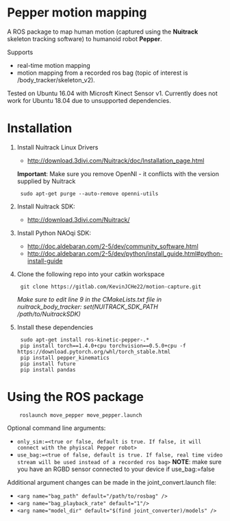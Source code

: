 # Pepper motion mapping
A ROS package to map human motion (captured using the **Nuitrack** skeleton tracking software) to humanoid robot **Pepper**.

Supports
- real-time motion mapping
- motion mapping from a recorded ros bag (topic of interest is /body_tracker/skeleton_v2). 

Tested on Ubuntu 16.04 with Microsft Kinect Sensor v1. 
Currently does not work for Ubuntu 18.04 due to unsupported dependencies. 

# Installation
1. Install Nuitrack Linux Drivers
	- http://download.3divi.com/Nuitrack/doc/Installation_page.html
	
    **Important**: Make sure you remove OpenNI - it conflicts with the version supplied by Nuitrack

        sudo apt-get purge --auto-remove openni-utils

2. Install Nuitrack SDK:
	- http://download.3divi.com/Nuitrack/

3. Install Python NAOqi SDK: 
	- http://doc.aldebaran.com/2-5/dev/community_software.html
	- http://doc.aldebaran.com/2-5/dev/python/install_guide.html#python-install-guide

4. Clone the following repo into your catkin workspace

		git clone https://gitlab.com/KevinJCHe22/motion-capture.git

	*Make sure to edit line 9 in the CMakeLists.txt file in nuitrack_body_tracker: set(NUITRACK_SDK_PATH /path/to/NuitrackSDK)*

5. Install these dependencies

        sudo apt-get install ros-kinetic-pepper-.*
        pip install torch==1.4.0+cpu torchvision==0.5.0+cpu -f https://download.pytorch.org/whl/torch_stable.html
        pip install pepper_kinematics
        pip install future
        pip install pandas

# Using the ROS package

        roslaunch move_pepper move_pepper.launch 

Optional command line arguments: 
- `only_sim:=<true or false, default is true. If false, it will connect with the phyiscal Pepper robot>`
- `use_bag:=<true of false, default is true. If false, real time video stream will be used instead of a recorded ros bag>`
**NOTE**: make sure you have an RGBD sensor connected to your device if use_bag:=false

Additional argument changes can be made in the joint_convert.launch file:
- `<arg name="bag_path" default="/path/to/rosbag" />`
- `<arg name="bag_playback_rate" default="1"/>`
- `<arg name="model_dir" default="$(find joint_converter)/models" />`